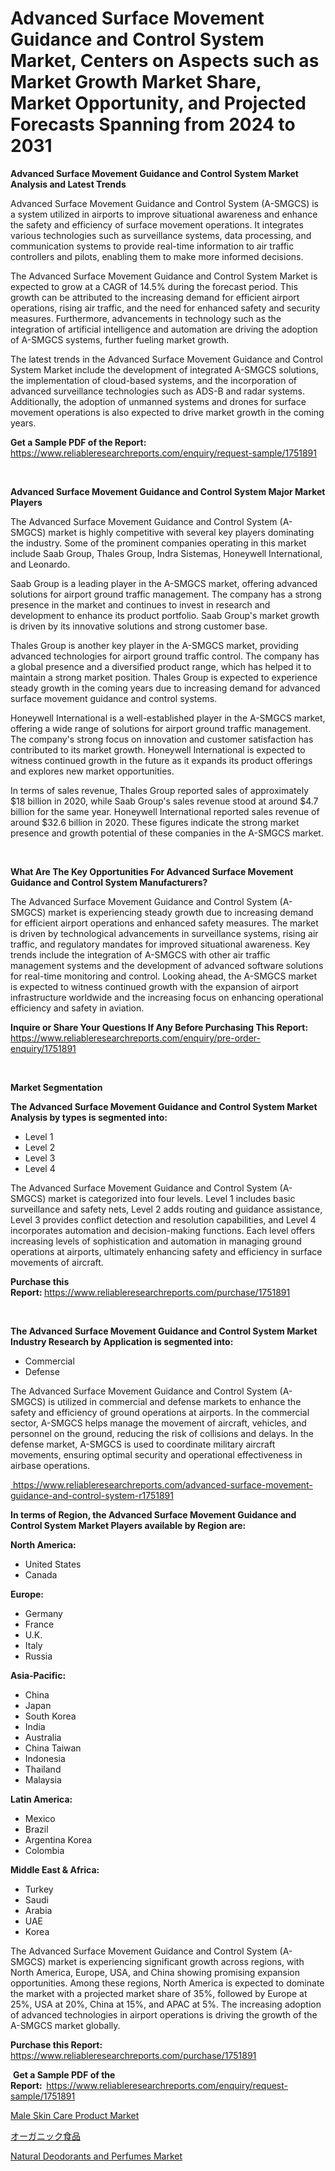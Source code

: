 <p><h1>Advanced Surface Movement Guidance and Control System Market, Centers on Aspects such as Market Growth Market Share, Market Opportunity, and Projected Forecasts Spanning from 2024 to 2031</h1></p><p><strong>Advanced Surface Movement Guidance and Control System Market Analysis and Latest Trends</strong></p>
<p><p>Advanced Surface Movement Guidance and Control System (A-SMGCS) is a system utilized in airports to improve situational awareness and enhance the safety and efficiency of surface movement operations. It integrates various technologies such as surveillance systems, data processing, and communication systems to provide real-time information to air traffic controllers and pilots, enabling them to make more informed decisions.</p><p>The Advanced Surface Movement Guidance and Control System Market is expected to grow at a CAGR of 14.5% during the forecast period. This growth can be attributed to the increasing demand for efficient airport operations, rising air traffic, and the need for enhanced safety and security measures. Furthermore, advancements in technology such as the integration of artificial intelligence and automation are driving the adoption of A-SMGCS systems, further fueling market growth.</p><p>The latest trends in the Advanced Surface Movement Guidance and Control System Market include the development of integrated A-SMGCS solutions, the implementation of cloud-based systems, and the incorporation of advanced surveillance technologies such as ADS-B and radar systems. Additionally, the adoption of unmanned systems and drones for surface movement operations is also expected to drive market growth in the coming years.</p></p>
<p><strong>Get a Sample PDF of the Report:&nbsp;</strong> <a href="https://www.reliableresearchreports.com/enquiry/request-sample/1751891">https://www.reliableresearchreports.com/enquiry/request-sample/1751891</a></p>
<p>&nbsp;</p>
<p><strong>Advanced Surface Movement Guidance and Control System Major Market Players</strong></p>
<p><p>The Advanced Surface Movement Guidance and Control System (A-SMGCS) market is highly competitive with several key players dominating the industry. Some of the prominent companies operating in this market include Saab Group, Thales Group, Indra Sistemas, Honeywell International, and Leonardo.</p><p>Saab Group is a leading player in the A-SMGCS market, offering advanced solutions for airport ground traffic management. The company has a strong presence in the market and continues to invest in research and development to enhance its product portfolio. Saab Group's market growth is driven by its innovative solutions and strong customer base.</p><p>Thales Group is another key player in the A-SMGCS market, providing advanced technologies for airport ground traffic control. The company has a global presence and a diversified product range, which has helped it to maintain a strong market position. Thales Group is expected to experience steady growth in the coming years due to increasing demand for advanced surface movement guidance and control systems.</p><p>Honeywell International is a well-established player in the A-SMGCS market, offering a wide range of solutions for airport ground traffic management. The company's strong focus on innovation and customer satisfaction has contributed to its market growth. Honeywell International is expected to witness continued growth in the future as it expands its product offerings and explores new market opportunities.</p><p>In terms of sales revenue, Thales Group reported sales of approximately $18 billion in 2020, while Saab Group's sales revenue stood at around $4.7 billion for the same year. Honeywell International reported sales revenue of around $32.6 billion in 2020. These figures indicate the strong market presence and growth potential of these companies in the A-SMGCS market.</p></p>
<p>&nbsp;</p>
<p><strong>What Are The Key Opportunities For Advanced Surface Movement Guidance and Control System Manufacturers?</strong></p>
<p><p>The Advanced Surface Movement Guidance and Control System (A-SMGCS) market is experiencing steady growth due to increasing demand for efficient airport operations and enhanced safety measures. The market is driven by technological advancements in surveillance systems, rising air traffic, and regulatory mandates for improved situational awareness. Key trends include the integration of A-SMGCS with other air traffic management systems and the development of advanced software solutions for real-time monitoring and control. Looking ahead, the A-SMGCS market is expected to witness continued growth with the expansion of airport infrastructure worldwide and the increasing focus on enhancing operational efficiency and safety in aviation.</p></p>
<p><strong>Inquire or Share Your Questions If Any Before Purchasing This Report:</strong> <a href="https://www.reliableresearchreports.com/enquiry/pre-order-enquiry/1751891">https://www.reliableresearchreports.com/enquiry/pre-order-enquiry/1751891</a></p>
<p>&nbsp;</p>
<p><strong>Market Segmentation</strong></p>
<p><strong>The Advanced Surface Movement Guidance and Control System Market Analysis by types is segmented into:</strong></p>
<p><ul><li>Level 1</li><li>Level 2</li><li>Level 3</li><li>Level 4</li></ul></p>
<p><p>The Advanced Surface Movement Guidance and Control System (A-SMGCS) market is categorized into four levels. Level 1 includes basic surveillance and safety nets, Level 2 adds routing and guidance assistance, Level 3 provides conflict detection and resolution capabilities, and Level 4 incorporates automation and decision-making functions. Each level offers increasing levels of sophistication and automation in managing ground operations at airports, ultimately enhancing safety and efficiency in surface movements of aircraft.</p></p>
<p><strong>Purchase this Report:&nbsp;</strong><a href="https://www.reliableresearchreports.com/purchase/1751891">https://www.reliableresearchreports.com/purchase/1751891</a></p>
<p>&nbsp;</p>
<p><strong>The Advanced Surface Movement Guidance and Control System Market Industry Research by Application is segmented into:</strong></p>
<p><ul><li>Commercial</li><li>Defense</li></ul></p>
<p><p>The Advanced Surface Movement Guidance and Control System (A-SMGCS) is utilized in commercial and defense markets to enhance the safety and efficiency of ground operations at airports. In the commercial sector, A-SMGCS helps manage the movement of aircraft, vehicles, and personnel on the ground, reducing the risk of collisions and delays. In the defense market, A-SMGCS is used to coordinate military aircraft movements, ensuring optimal security and operational effectiveness in airbase operations.</p></p>
<p><a href="https://www.reliableresearchreports.com/advanced-surface-movement-guidance-and-control-system-r1751891">&nbsp;https://www.reliableresearchreports.com/advanced-surface-movement-guidance-and-control-system-r1751891</a></p>
<p><strong>In terms of Region, the Advanced Surface Movement Guidance and Control System Market Players available by Region are:</strong></p>
<p>
    <p> <strong> North America: </strong>
        <ul>
            <li>United States</li>
            <li>Canada</li>
        </ul>
        </p> 
    <p> <strong> Europe: </strong>
        <ul>
            <li>Germany</li>
            <li>France</li>
            <li>U.K.</li>
            <li>Italy</li>
            <li>Russia</li>
        </ul>
        </p> 
    <p> <strong> Asia-Pacific: </strong>
        <ul>
            <li>China</li>
            <li>Japan</li>
            <li>South Korea</li>
            <li>India</li>
            <li>Australia</li>
            <li>China Taiwan</li>
            <li>Indonesia</li>
            <li>Thailand</li>
            <li>Malaysia</li>
        </ul>
        </p> 
    <p> <strong> Latin America: </strong>
        <ul>
            <li>Mexico</li>
            <li>Brazil</li>
            <li>Argentina Korea</li>
            <li>Colombia</li>
        </ul>
        </p> 
    <p> <strong> Middle East & Africa: </strong>
        <ul>
            <li>Turkey</li>
            <li>Saudi</li>
            <li>Arabia</li>
            <li>UAE</li>
            <li>Korea</li>
        </ul>
    </p>
    </p>
<p><p>The Advanced Surface Movement Guidance and Control System (A-SMGCS) market is experiencing significant growth across regions, with North America, Europe, USA, and China showing promising expansion opportunities. Among these regions, North America is expected to dominate the market with a projected market share of 35%, followed by Europe at 25%, USA at 20%, China at 15%, and APAC at 5%. The increasing adoption of advanced technologies in airport operations is driving the growth of the A-SMGCS market globally.</p></p>
<p><strong>Purchase this Report: </strong><a href="https://www.reliableresearchreports.com/purchase/1751891">https://www.reliableresearchreports.com/purchase/1751891</a></p>
<p>&nbsp;<strong>Get a Sample PDF of the Report:&nbsp;&nbsp;</strong><a href="https://www.reliableresearchreports.com/enquiry/request-sample/1751891">https://www.reliableresearchreports.com/enquiry/request-sample/1751891</a></p>
<p><strong></strong></p>
<p><p><a href="https://www.linkedin.com/pulse/male-skin-care-product-market-trends-analysis-forecasted-t4bbe?trackingId=gyvRXkMOISZRePYDWSogWw%3D%3D">Male Skin Care Product Market</a></p><p><a href="https://github.com/mathieurico66/Market-Research-Report-List-1/blob/main/626044729846.md">オーガニック食品</a></p><p><a href="https://www.linkedin.com/pulse/natural-deodorants-perfumes-market-furnishes-information-3z8ee?trackingId=8GObvg%2F9RaAOosFjfrqJ8Q%3D%3D">Natural Deodorants and Perfumes Market</a></p></p>